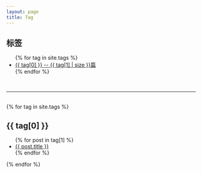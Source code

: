 ```yaml
---
layout: page
title: Tag
---
```

<div>
<h2>标签</h2>
<ul>
    {% for tag in site.tags %}
    	<li>
	<a href="#{{ tag[0] }}">
	<span>{{ tag[0] }}</span>
	<span> -- {{ tag[1] | size }}篇</span>
	</a>
	</li>
    {% endfor %}
</ul>
<div>
<br>
<hr />
<br>
<div>
{% for tag in site.tags %}
        <h2 id="{{ tag[0] }}">
         {{ tag[0] }} 
        </h2>
        <ul>
                {% for post in tag[1] %}
                        <li>
                        <a href="{{ post.url | prepend: site.baseurl | replace: '//', '/'}}">
                             {{ post.title }}  
                        </a>
                        </li>
                {% endfor %}
        </ul>
{% endfor %}
<div>



